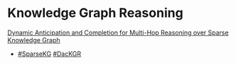 # Knowledge Graph Reasoning

[Dynamic Anticipation and Completion for Multi-Hop Reasoning over Sparse Knowledge Graph](https://arxiv.org/abs/2010.01899) 
- [#SparseKG](#SparseKG) [#DacKGR](#DacKGR)